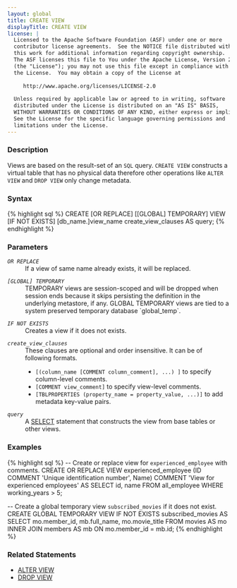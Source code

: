 ```yaml
---
layout: global
title: CREATE VIEW
displayTitle: CREATE VIEW 
license: |
  Licensed to the Apache Software Foundation (ASF) under one or more
  contributor license agreements.  See the NOTICE file distributed with
  this work for additional information regarding copyright ownership.
  The ASF licenses this file to You under the Apache License, Version 2.0
  (the "License"); you may not use this file except in compliance with
  the License.  You may obtain a copy of the License at
 
     http://www.apache.org/licenses/LICENSE-2.0
 
  Unless required by applicable law or agreed to in writing, software
  distributed under the License is distributed on an "AS IS" BASIS,
  WITHOUT WARRANTIES OR CONDITIONS OF ANY KIND, either express or implied.
  See the License for the specific language governing permissions and
  limitations under the License.
---
```


### Description
Views are based on the result-set of an `SQL` query. `CREATE VIEW` constructs
a virtual table that has no physical data therefore other operations like
`ALTER VIEW` and `DROP VIEW` only change metadata. 

### Syntax
{% highlight sql %}
CREATE [OR REPLACE] [[GLOBAL] TEMPORARY] VIEW [IF NOT EXISTS] [db_name.]view_name
    create_view_clauses
    AS query;
{% endhighlight %}

### Parameters
<dl>
  <dt><code><em>OR REPLACE</em></code></dt>
  <dd>If a view of same name already exists, it will be replaced.</dd>
</dl>
<dl>
  <dt><code><em>[GLOBAL] TEMPORARY</em></code></dt>
  <dd>TEMPORARY views are session-scoped and will be dropped when session ends 
      because it skips persisting the definition in the underlying metastore, if any.
      GLOBAL TEMPORARY views are tied to a system preserved temporary database `global_temp`.</dd>
</dl>
<dl>
  <dt><code><em>IF NOT EXISTS</em></code></dt>
  <dd>Creates a view if it does not exists.</dd>
</dl>
<dl>
  <dt><code><em>create_view_clauses</em></code></dt>
  <dd>These clauses are optional and order insensitive. It can be of following formats.
    <ul>
      <li><code>[(column_name [COMMENT column_comment], ...) ]</code> to specify column-level comments.</li>
      <li><code>[COMMENT view_comment]</code> to specify view-level comments.</li>
      <li><code>[TBLPROPERTIES (property_name = property_value, ...)]</code> to add metadata key-value pairs.</li>
    </ul>  
  </dd>
</dl>
<dl>
  <dt><code><em>query</em></code></dt>
  <dd>A <a href="sql-ref-syntax-qry-select.md">SELECT</a> statement that constructs the view from base tables or other views.</dd>
</dl>

### Examples
{% highlight sql %}
-- Create or replace view for `experienced_employee` with comments.
CREATE OR REPLACE VIEW experienced_employee
    (ID COMMENT 'Unique identification number', Name) 
    COMMENT 'View for experienced employees'
    AS SELECT id, name FROM all_employee
        WHERE working_years > 5;

-- Create a global temporary view `subscribed_movies` if it does not exist.
CREATE GLOBAL TEMPORARY VIEW IF NOT EXISTS subscribed_movies 
    AS SELECT mo.member_id, mb.full_name, mo.movie_title
        FROM movies AS mo INNER JOIN members AS mb 
        ON mo.member_id = mb.id;
{% endhighlight %}

### Related Statements
- [ALTER VIEW](sql-ref-syntax-ddl-alter-view.md)
- [DROP VIEW](sql-ref-syntax-ddl-drop-view.md)
